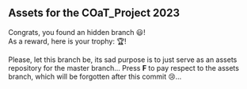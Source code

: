 ## Assets for the COaT_Project 2023

Congrats, you found an hidden branch :smiley:!<br>
As a reward, here is your trophy: :trophy:!

Please, let this branch be, its sad purpose is to just serve as an assets repository for the master branch...
Press **F** to pay respect to the assets branch, which will be forgotten after this commit :cry:...
